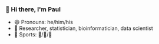 ### :wave: Hi there, I'm Paul

* :smile: Pronouns: he/him/his
* :necktie: Researcher, statistician, bioinformatician, data scientist
* :muscle: Sports: :ski:/:tennis:/:runner:


<!--
**pllittle/pllittle** is a ✨ _special_ ✨ repository because its `README.md` (this file) appears on your GitHub profile.

Here are some ideas to get you started:

- 🔭 I’m currently working on ...
- 🌱 I’m currently learning ...
- 👯 I’m looking to collaborate on ...
- 🤔 I’m looking for help with ...
- 💬 Ask me about ...
- 📫 How to reach me: ...
- 😄 Pronouns: ...
- ⚡ Fun fact: ...
-->

